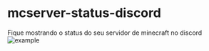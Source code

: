 # mcserver-status-discord
Fique mostrando o status do seu servidor de minecraft no discord
![example](https://media.discordapp.net/attachments/722887140723392625/1015750033389404280/unknown.png?width=842&height=473)
